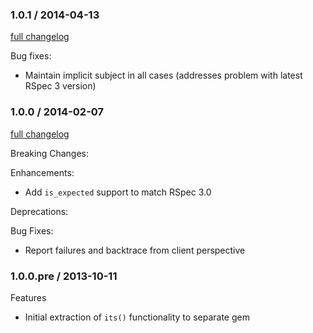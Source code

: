 ### 1.0.1 / 2014-04-13
[full changelog](http://github.com/rspec/rspec-its/compare/v1.0.0...v1.0.1)

Bug fixes:
* Maintain implicit subject in all cases (addresses problem with latest RSpec 3 version)

### 1.0.0 / 2014-02-07
[full changelog](http://github.com/rspec/rspec-its/compare/v1.0.0.pre...v1.0.0)

Breaking Changes:


Enhancements:
* Add `is_expected` support to match RSpec 3.0

Deprecations:


Bug Fixes:
* Report failures and backtrace from client perspective


### 1.0.0.pre / 2013-10-11

Features

* Initial extraction of `its()` functionality to separate gem

